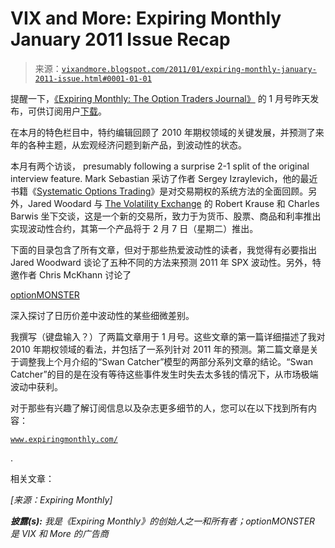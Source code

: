 <!--yml

分类：未分类

date: 2024-05-18 16:53:53

-->

# VIX and More: Expiring Monthly January 2011 Issue Recap

> 来源：[`vixandmore.blogspot.com/2011/01/expiring-monthly-january-2011-issue.html#0001-01-01`](http://vixandmore.blogspot.com/2011/01/expiring-monthly-january-2011-issue.html#0001-01-01)

提醒一下，[《Expiring Monthly: The Option Traders Journal》](http://www.expiringmonthly.com/) 的 1 月号昨天发布，可供订阅用户[下载](http://www.expiringmonthly.com/members/)。

在本月的特色栏目中，特约编辑回顾了 2010 年期权领域的关键发展，并预测了来年的各种主题，从宏观经济问题到新产品，到波动性的状态。

本月有两个访谈， presumably following a surprise 2-1 split of the original interview feature. Mark Sebastian 采访了作者 Sergey Izraylevich，他的最近书籍《[Systematic Options Trading](http://www.amazon.com/Systematic-Options-Trading-Evaluating-Opportunities/dp/0137085494)》是对交易期权的系统方法的全面回顾。另外，Jared Woodard 与 [The Volatility Exchange](http://www.volx.us/) 的 Robert Krause 和 Charles Barwis 坐下交谈，这是一个新的交易所，致力于为货币、股票、商品和利率推出实现波动性合约，其第一个产品将于 2 月 7 日（星期二）推出。

下面的目录包含了所有文章，但对于那些热爱波动性的读者，我觉得有必要指出 Jared Woodward 谈论了五种不同的方法来预测 2011 年 SPX 波动性。另外，特邀作者 Chris McKhann 讨论了

[optionMONSTER](http://www.optionmonster.com/)

深入探讨了日历价差中波动性的某些细微差别。

我撰写（键盘输入？）了两篇文章用于 1 月号。这些文章的第一篇详细描述了我对 2010 年期权领域的看法，并包括了一系列针对 2011 年的预测。第二篇文章是关于调整我上个月介绍的“Swan Catcher”模型的两部分系列文章的结论。“Swan Catcher”的目的是在没有等待这些事件发生时失去太多钱的情况下，从市场极端波动中获利。

对于那些有兴趣了解订阅信息以及杂志更多细节的人，您可以在以下找到所有内容：

[`www.expiringmonthly.com/`](http://www.expiringmonthly.com/)

.

相关文章：

*[来源：Expiring Monthly]*

***披露(s):*** *我是《Expiring Monthly》的创始人之一和所有者；optionMONSTER 是 VIX 和 More 的广告商*

